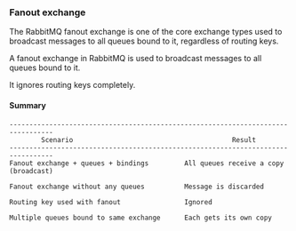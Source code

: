 ### Fanout exchange

The RabbitMQ fanout exchange is one of the core exchange types used to broadcast messages to all queues bound to it,
regardless of routing keys.

A fanout exchange in RabbitMQ is used to broadcast messages to all queues bound to it.

It ignores routing keys completely.

#### Summary

```
---------------------------------------------------------------------------------
        Scenario	                                    Result
---------------------------------------------------------------------------------
Fanout exchange + queues + bindings	        All queues receive a copy (broadcast)

Fanout exchange without any queues	        Message is discarded

Routing key used with fanout	            Ignored

Multiple queues bound to same exchange	    Each gets its own copy
```